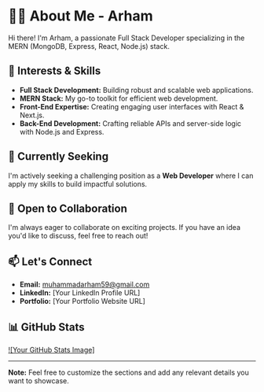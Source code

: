 # 👨‍💻 About Me - Arham 

Hi there! I'm Arham, a passionate Full Stack Developer specializing in the MERN (MongoDB, Express, React, Node.js) stack.

## 🚀 Interests & Skills

- **Full Stack Development:** Building robust and scalable web applications.
- **MERN Stack:** My go-to toolkit for efficient web development.
- **Front-End Expertise:** Creating engaging user interfaces with React & Next.js.
- **Back-End Development:** Crafting reliable APIs and server-side logic with Node.js and Express.

## 🔭 Currently Seeking

I'm actively seeking a challenging position as a **Web Developer** where I can apply my skills to build impactful solutions.

## 🤝 Open to Collaboration

I'm always eager to collaborate on exciting projects. If you have an idea you'd like to discuss, feel free to reach out!

## 📫 Let's Connect

- **Email:** muhammadarham59@gmail.com
- **LinkedIn:** [Your LinkedIn Profile URL] 
- **Portfolio:** [Your Portfolio Website URL]

## 📊 GitHub Stats 

[![Your GitHub Stats Image]](https://github.com/anuraghazra/github-readme-stats)

---

**Note:** Feel free to customize the sections and add any relevant details you want to showcase.
